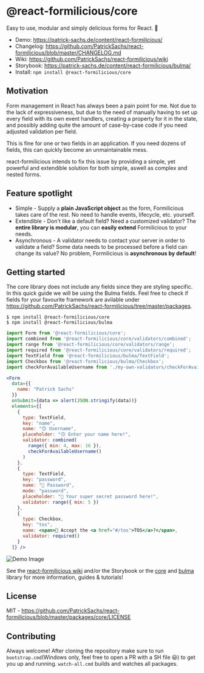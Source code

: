 # @react-formilicious/core

Easy to use, modular and simply delicious forms for React. 📝

* Demo: https://patrick-sachs.de/content/react-formilicious/
* Changelog: https://github.com/PatrickSachs/react-formilicious/blob/master/CHANGELOG.md
* Wiki: https://github.com/PatrickSachs/react-formilicious/wiki
* Storybook: https://patrick-sachs.de/content/react-formilicious/bulma/
* Install: `npm install @react-formilicious/core`

## Motivation

Form management in React has always been a pain point for me. Not due to the lack of expressiveness, but due to the need of manually having to set up every field with its own event handlers, creating a property for it in the state, and possibly adding quite the amount of case-by-case code if you need adjusted validation per field.

This is fine for one or two fields in an application. If you need dozens of fields, this can quickly become an unmaintainable mess.

react-formilicious intends to fix this issue by providing a simple, yet powerful and extendible solution for both simple, aswell as complex and nested forms.

## Feature spotlight

* Simple - Supply a **plain JavaScript object** as the form, Formilicious takes care of the rest. No need to handle events, lifecycle, etc. yourself.
* Extendible - Don't like a default field? Need a customized validator? The **entire library is modular**, you can **easily extend** Formilicious to your needs.
* Asynchronous - A validator needs to contact your server in order to validate a field? Some data needs to be processed before a field can change its value? No problem, Formilicious is **asynchronous by default**!

## Getting started

The core library does not include any fields since they are styling specific. In this quick guide we will be using the Bulma fields. Feel free to check if fields for your favourite framework are avilable under https://github.com/PatrickSachs/react-formilicious/tree/master/packages.

```shell
$ npm install @react-formilicious/core
$ npm install @react-formilicious/bulma
```

```jsx
import Form from '@react-formilicious/core';
import combined from '@react-formilicious/core/validators/combined';
import range from '@react-formilicious/core/validators/range';
import required from '@react-formilicious/core/validators/required';
import TextField from '@react-formilicious/bulma/TextField';
import Checkbox from '@react-formilicious/bulma/Checkbox';
import checkForAvailableUsername from './my-own-validators/checkForAvailableUsername';

<Form
  data={{
    name: "Patrick Sachs"
  }}
  onSubmit={data => alert(JSON.stringify(data))}
  elements={[
    {
      type: TextField,
      key: "name",
      name: "🙃 Username",
      placeholder: "🙃 Enter your name here!",
      validator: combined(
        range({ min: 4, max: 16 }),
        checkForAvailableUsername()
      )
    },
    {
      type: TextField,
      key: "password",
      name: "🔑 Password",
      mode: "password",
      placeholder: "🔑 Your super secret password here!",
      validator: range({ min: 5 })
    },
    {
      type: Checkbox,
      key: "tos",
      name: <span>📄 Accept the <a href="#/tos">TOS</a>?</span>,
      validator: required()
    }
  ]} />
```

![Demo Image](https://patrick-sachs.de/content/react-formilicious/demo.png?)

See the [react-formilicious wiki](https://github.com/PatrickSachs/react-formilicious/wiki) and/or the Storybook or the [core](https://patrick-sachs.de/content/react-formilicious/core) and [bulma](https://patrick-sachs.de/content/react-formilicious/bulma) library for more information, guides & tutorials!

## License

MIT - https://github.com/PatrickSachs/react-formilicious/blob/master/packages/core/LICENSE

## Contributing

Always welcome! 
After cloning the repository make sure to run `bootstrap.cmd`(Windows only, feel free to open a PR with a SH file 😃) to get you up and running.
`watch-all.cmd` builds and watches all packages.
